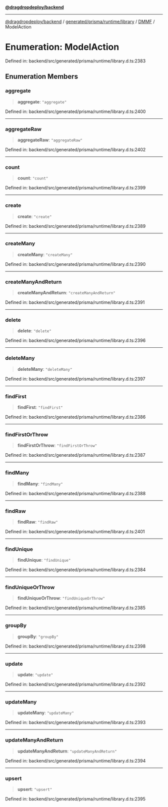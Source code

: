 [**@dragdropdeploy/backend**](../../../../../../../README.md)

***

[@dragdropdeploy/backend](../../../../../../../README.md) / [generated/prisma/runtime/library](../../../README.md) / [DMMF](../README.md) / ModelAction

# Enumeration: ModelAction

Defined in: backend/src/generated/prisma/runtime/library.d.ts:2383

## Enumeration Members

### aggregate

> **aggregate**: `"aggregate"`

Defined in: backend/src/generated/prisma/runtime/library.d.ts:2400

***

### aggregateRaw

> **aggregateRaw**: `"aggregateRaw"`

Defined in: backend/src/generated/prisma/runtime/library.d.ts:2402

***

### count

> **count**: `"count"`

Defined in: backend/src/generated/prisma/runtime/library.d.ts:2399

***

### create

> **create**: `"create"`

Defined in: backend/src/generated/prisma/runtime/library.d.ts:2389

***

### createMany

> **createMany**: `"createMany"`

Defined in: backend/src/generated/prisma/runtime/library.d.ts:2390

***

### createManyAndReturn

> **createManyAndReturn**: `"createManyAndReturn"`

Defined in: backend/src/generated/prisma/runtime/library.d.ts:2391

***

### delete

> **delete**: `"delete"`

Defined in: backend/src/generated/prisma/runtime/library.d.ts:2396

***

### deleteMany

> **deleteMany**: `"deleteMany"`

Defined in: backend/src/generated/prisma/runtime/library.d.ts:2397

***

### findFirst

> **findFirst**: `"findFirst"`

Defined in: backend/src/generated/prisma/runtime/library.d.ts:2386

***

### findFirstOrThrow

> **findFirstOrThrow**: `"findFirstOrThrow"`

Defined in: backend/src/generated/prisma/runtime/library.d.ts:2387

***

### findMany

> **findMany**: `"findMany"`

Defined in: backend/src/generated/prisma/runtime/library.d.ts:2388

***

### findRaw

> **findRaw**: `"findRaw"`

Defined in: backend/src/generated/prisma/runtime/library.d.ts:2401

***

### findUnique

> **findUnique**: `"findUnique"`

Defined in: backend/src/generated/prisma/runtime/library.d.ts:2384

***

### findUniqueOrThrow

> **findUniqueOrThrow**: `"findUniqueOrThrow"`

Defined in: backend/src/generated/prisma/runtime/library.d.ts:2385

***

### groupBy

> **groupBy**: `"groupBy"`

Defined in: backend/src/generated/prisma/runtime/library.d.ts:2398

***

### update

> **update**: `"update"`

Defined in: backend/src/generated/prisma/runtime/library.d.ts:2392

***

### updateMany

> **updateMany**: `"updateMany"`

Defined in: backend/src/generated/prisma/runtime/library.d.ts:2393

***

### updateManyAndReturn

> **updateManyAndReturn**: `"updateManyAndReturn"`

Defined in: backend/src/generated/prisma/runtime/library.d.ts:2394

***

### upsert

> **upsert**: `"upsert"`

Defined in: backend/src/generated/prisma/runtime/library.d.ts:2395
